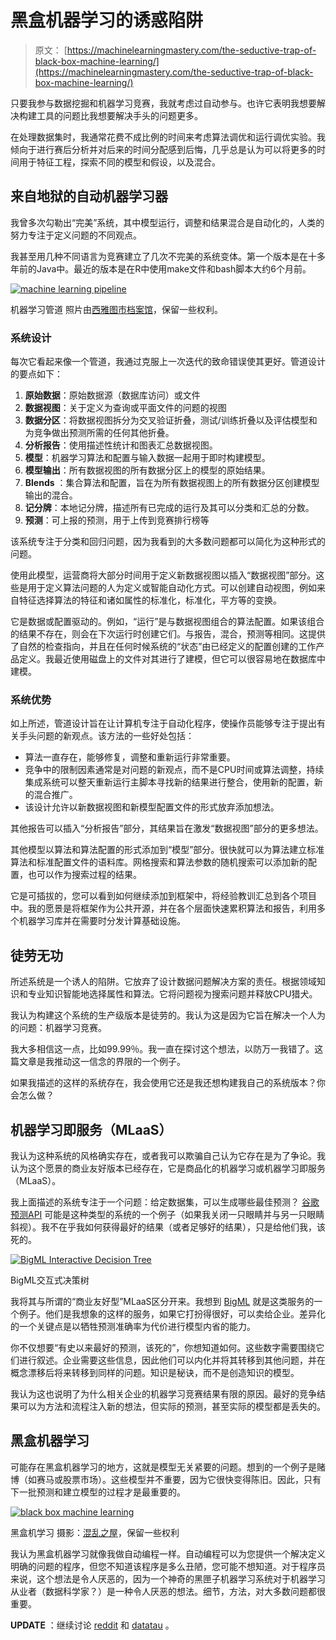 # 黑盒机器学习的诱惑陷阱

> 原文： [https://machinelearningmastery.com/the-seductive-trap-of-black-box-machine-learning/](https://machinelearningmastery.com/the-seductive-trap-of-black-box-machine-learning/)

只要我参与数据挖掘和机器学习竞赛，我就考虑过自动参与。也许它表明我想要解决构建工具的问题比我想要解决手头的问题更多。

在处理数据集时，我通常花费不成比例的时间来考虑算法调优和运行调优实验。我倾向于进行赛后分析并对后来的时间分配感到后悔，几乎总是认为可以将更多的时间用于特征工程，探索不同的模型和假设，以及混合。

## 来自地狱的自动机器学习器

我曾多次勾勒出“完美”系统，其中模型运行，调整和结果混合是自动化的，人类的努力专注于定义问题的不同观点。

我甚至用几种不同语言为竞赛建立了几次不完美的系统变体。第一个版本是在十多年前的Java中。最近的版本是在R中使用make文件和bash脚本大约6个月前。

[![machine learning pipeline](img/8e7964ae28b4b9ec47b735d3dbcdbe8d.jpg)](https://3qeqpr26caki16dnhd19sv6by6v-wpengine.netdna-ssl.com/wp-content/uploads/2014/04/machine-learning-pipeline.jpg)

机器学习管道
照片由[西雅图市档案馆](https://www.flickr.com/photos/seattlemunicipalarchives/12504672623/sizes/l)，保留一些权利。

### 系统设计

每次它看起来像一个管道，我通过克服上一次迭代的致命错误使其更好。管道设计的要点如下：

1.  **原始数据**：原始数据源（数据库访问）或文件
2.  **数据视图**：关于定义为查询或平面文件的问题的视图
3.  **数据分区**：将数据视图拆分为交叉验证折叠，测试/训练折叠以及评估模型和为竞争做出预测所需的任何其他折叠。
4.  **分析报告**：使用描述性统计和图表汇总数据视图。
5.  **模型**：机器学习算法和配置与输入数据一起用于即时构建模型。
6.  **模型输出**：所有数据视图的所有数据分区上的模型的原始结果。
7.  **Blends** ：集合算法和配置，旨在为所有数据视图上的所有数据分区创建模型输出的混合。
8.  **记分牌**：本地记分牌，描述所有已完成的运行及其可以分类和汇总的分数。
9.  **预测**：可上报的预测，用于上传到竞赛排行榜等

该系统专注于分类和回归问题，因为我看到的大多数问题都可以简化为这种形式的问题。

使用此模型，运营商将大部分时间用于定义新数据视图以插入“数据视图”部分。这些是用于定义算法问题的人为定义或智能自动化方式。可以创建自动视图，例如来自特征选择算法的特征和诸如属性的标准化，标准化，平方等的变换。

它是数据或配置驱动的。例如，“运行”是与数据视图组合的算法配置。如果该组合的结果不存在，则会在下次运行时创建它们。与报告，混合，预测等相同。这提供了自然的检查指向，并且在任何时候系统的“状态”由已经定义的配置创建的工作产品定义。我最近使用磁盘上的文件对其进行了建模，但它可以很容易地在数据库中建模。

### 系统优势

如上所述，管道设计旨在让计算机专注于自动化程序，使操作员能够专注于提出有关手头问题的新观点。该方法的一些好处包括：

*   算法一直存在，能够修复，调整和重新运行非常重要。
*   竞争中的限制因素通常是对问题的新观点，而不是CPU时间或算法调整，持续集成系统可以整天重新运行主脚本寻找新的结果进行整合，使用新的配置，新的混合推广。
*   该设计允许以新数据视图和新模型配置文件的形式放弃添加想法。

其他报告可以插入“分析报告”部分，其结果旨在激发“数据视图”部分的更多想法。

其他模型以算法和算法配置的形式添加到“模型”部分。很快就可以为算法建立标准算法和标准配置文件的语料库。网格搜索和算法参数的随机搜索可以添加新的配置，也可以作为搜索过程的结果。

它是可插拔的，您可以看到如何继续添加到框架中，将经验教训汇总到各个项目中。我的愿景是将框架作为公共开源，并在各个层面快速累积算法和报告，利用多个机器学习库并在需要时分发计算基础设施。

## 徒劳无功

所述系统是一个诱人的陷阱。它放弃了设计数据问题解决方案的责任。根据领域知识和专业知识智能地选择属性和算法。它将问题视为搜索问题并释放CPU猎犬。

我认为构建这个系统的生产级版本是徒劳的。我认为这是因为它旨在解决一个人为的问题：机器学习竞赛。

我大多相信这一点，比如99.99％。我一直在探讨这个想法，以防万一我错了。这篇文章是我推动这一信念的界限的一个例子。

如果我描述的这样的系统存在，我会使用它还是我还想构建我自己的系统版本？你会怎么做？

## 机器学习即服务（MLaaS）

我认为这种系统的风格确实存在，或者我可以欺骗自己认为它存在是为了争论。我认为这个愿景的商业友好版本已经存在，它是商品化的机器学习或机器学习即服务（MLaaS）。

我上面描述的系统专注于一个问题：给定数据集，可以生成哪些最佳预测？ [谷歌预测API](https://developers.google.com/prediction/) 可能是这种类型的系统的一个例子（如果我关闭一只眼睛并与另一只眼睛斜视）。我不在乎我如何获得最好的结果（或者足够好的结果），只是给他们我，该死的。

[![BigML Interactive Decision Tree](img/9201339dae39c27755ad066f401d4656.jpg)](https://3qeqpr26caki16dnhd19sv6by6v-wpengine.netdna-ssl.com/wp-content/uploads/2014/03/bigml-decision-tree.png)

BigML交互式决策树

我将其与所谓的“商业友好型”MLaaS区分开来。我想到 [BigML](http://machinelearningmastery.com/bigml-review-discover-the-clever-features-in-this-machine-learning-as-a-service-platform/ "BigML Review: Discover the Clever Features in This Machine Learning as a Service Platform") 就是这类服务的一个例子。他们是我想象的这样的服务，如果它打扮得很好，可以卖给企业。差异化的一个关键点是以牺牲预测准确率为代价进行模型内省的能力。

你不仅想要“有史以来最好的预测，该死的”，你想知道如何。这些数字需要围绕它们进行叙述。企业需要这些信息，因此他们可以内化并将其转移到其他问题，并在概念漂移后将来转移到同样的问题。知识是秘诀，而不是创造知识的模型。

我认为这也说明了为什么相关企业的机器学习竞赛结果有限的原因。最好的竞争结果可以为方法和流程注入新的想法，但实际的预测，甚至实际的模型都是丢失的。

## 黑盒机器学习

可能存在黑盒机器学习的地方，这就是模型无关紧要的问题。想到的一个例子是赌博（如赛马或股票市场）。这些模型并不重要，因为它很快变得陈旧。因此，只有下一批预测和建立模型的过程才是最重要的。

[![black box machine learning](img/53faa3791ec3bca045b48328a466b215.jpg)](https://3qeqpr26caki16dnhd19sv6by6v-wpengine.netdna-ssl.com/wp-content/uploads/2014/04/black-box-machine-learning.jpg)

黑盒机学习
摄影：[混乱之屋](https://www.flickr.com/photos/home_of_chaos/6332465890/sizes/l)，保留一些权利

我认为黑盒机器学习就像我做自动编程一样。自动编程可以为您提供一个解决定义明确的问题的程序，但您不知道该程序是多么丑陋，您可能不想知道。对于程序员来说，这个想法是令人厌恶的，因为一个神奇的黑匣子机器学习系统对于机器学习从业者（数据科学家？）是一种令人厌恶的想法。细节，方法，对大多数问题都很重要。

**UPDATE** ：继续讨论 [reddit](http://www.reddit.com/r/MachineLearning/comments/2483rz/the_seductive_trap_of_blackbox_machine_learning/) 和 [datatau](http://www.datatau.com/item?id=2687) 。